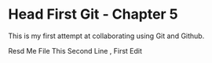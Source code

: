 # Head First Git - Chapter 5

This is my first attempt at collaborating using Git and Github.

Resd Me File This Second Line , First Edit
